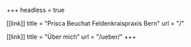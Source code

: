 +++
headless = true

[[link]]
title = "Prisca Beuchat Feldenkraispraxis Bern"
url = "/"

[[link]]
title = "Über mich"
url = "/ueber/"
+++
